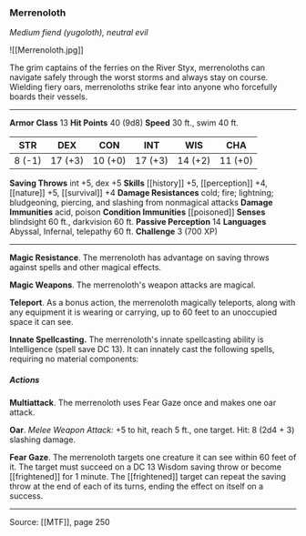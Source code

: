 ### Merrenoloth
_Medium fiend (yugoloth), neutral evil_

![[Merrenoloth.jpg]]

The grim captains of the ferries on the River Styx, merrenoloths can navigate safely through the worst storms and always stay on course. Wielding fiery oars, merrenoloths strike fear into anyone who forcefully boards their vessels.



---

**Armor Class** 13
**Hit Points** 40 (9d8)
**Speed** 30 ft., swim 40 ft.

| STR     | DEX     | CON     | INT     | WIS     | CHA     |
|---------|---------|---------|---------|---------|---------|
| 8 (-1) | 17 (+3) | 10 (+0) | 17 (+3) | 14 (+2) | 11 (+0) |

**Saving Throws** int +5, dex +5
**Skills** [[history]] +5, [[perception]] +4, [[nature]] +5, [[survival]] +4
**Damage Resistances** cold; fire; lightning; bludgeoning, piercing, and slashing from nonmagical attacks
**Damage Immunities** acid, poison
**Condition Immunities** [[poisoned]]
**Senses** blindsight 60 ft., darkvision 60 ft.
**Passive Perception** 14
**Languages** Abyssal, Infernal, telepathy 60 ft.
**Challenge** 3 (700 XP)

---

**Magic Resistance**. The merrenoloth has advantage on saving throws against spells and other magical effects.

**Magic Weapons**. The merrenoloth's weapon attacks are magical.

**Teleport**. As a bonus action, the merrenoloth magically teleports, along with any equipment it is wearing or carrying, up to 60 feet to an unoccupied space it can see.

**Innate Spellcasting.** The merrenoloth's innate spellcasting ability is Intelligence (spell save DC 13). It can innately cast the following spells, requiring no material components:

##### Actions
**Multiattack**. The merrenoloth uses Fear Gaze once and makes one oar attack.

**Oar**. _Melee Weapon Attack:_ +5 to hit, reach 5 ft., one target. Hit: 8 (2d4 + 3) slashing damage.

**Fear Gaze**. The merrenoloth targets one creature it can see within 60 feet of it. The target must succeed on a DC 13 Wisdom saving throw or become [[frightened]] for 1 minute. The [[frightened]] target can repeat the saving throw at the end of each of its turns, ending the effect on itself on a success.


---

Source: [[MTF]], page 250